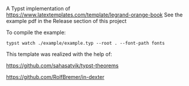 A Typst implementation of https://www.latextemplates.com/template/legrand-orange-book
See the example pdf in the Release section of this project

To compile the example:

    typst watch ./example/example.typ --root . --font-path fonts 


This template was realized with the help of:

https://github.com/sahasatvik/typst-theorems

https://github.com/RolfBremer/in-dexter